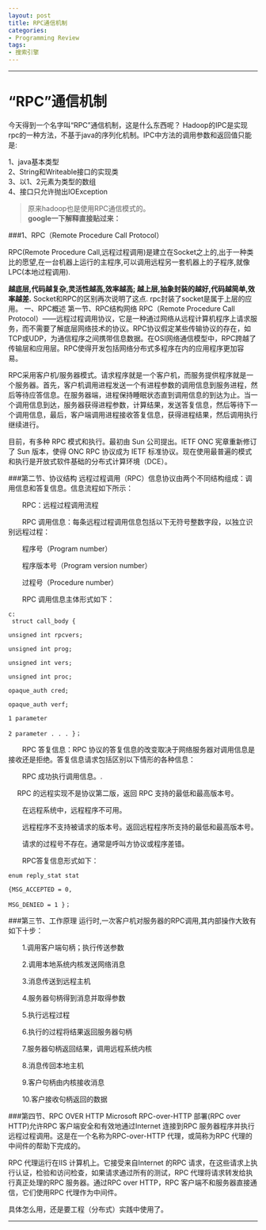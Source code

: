 ```yaml
---
layout: post
title: RPC通信机制
categories:
- Programming Review
tags:
- 搜索引擎
---
```

---------


“RPC”通信机制
=====================


今天得到一个名字叫“RPC”通信机制，这是什么东西呢？
Hadoop的IPC是实现rpc的一种方法，不基于java的序列化机制。IPC中方法的调用参数和返回值只能是:

1、java基本类型  
2、String和Writeable接口的实现类  
3、以1、2元素为类型的数组  
4、接口只允许抛出IOException  
>原来hadoop也是使用RPC通信模式的。  
**google一下解释直接贴过来：**

###1、RPC（Remote Procedure Call Protocol）

RPC(Remote Procedure Call,远程过程调用)是建立在Socket之上的,出于一种类比的愿望,在一台机器上运行的主程序,可以调用远程另一套机器上的子程序,就像LPC(本地过程调用).

**越底层,代码越复杂,灵活性越高,效率越高; 越上层,抽象封装的越好,代码越简单,效率越差.** Socket和RPC的区别再次说明了这点.
rpc封装了socket是属于上层的应用。
一、RPC概述
第一节、RPC结构网络
RPC（Remote Procedure Call Protocol）——远程过程调用协议，它是一种通过网络从远程计算机程序上请求服务，而不需要了解底层网络技术的协议。RPC协议假定某些传输协议的存在，如TCP或UDP，为通信程序之间携带信息数据。在OSI网络通信模型中，RPC跨越了传输层和应用层。RPC使得开发包括网络分布式多程序在内的应用程序更加容易。

RPC采用客户机/服务器模式。请求程序就是一个客户机，而服务提供程序就是一个服务器。首先，客户机调用进程发送一个有进程参数的调用信息到服务进程，然后等待应答信息。在服务器端，进程保持睡眠状态直到调用信息的到达为止。当一个调用信息到达，服务器获得进程参数，计算结果，发送答复信息，然后等待下一个调用信息，最后，客户端调用进程接收答复信息，获得进程结果，然后调用执行继续进行。

   目前，有多种 RPC 模式和执行。最初由 Sun 公司提出。IETF ONC 宪章重新修订了 Sun 版本，使得 ONC RPC 协议成为 IETF 标准协议。现在使用最普遍的模式和执行是开放式软件基础的分布式计算环境（DCE）。

###第二节、协议结构
远程过程调用（RPC）信息协议由两个不同结构组成：调用信息和答复信息。信息流程如下所示：

　　RPC：远程过程调用流程

　　RPC 调用信息：每条远程过程调用信息包括以下无符号整数字段，以独立识别远程过程：

　　程序号（Program number）

　　程序版本号（Program version number）

　　过程号（Procedure number）

　　RPC 调用信息主体形式如下：

    c:
     struct call_body {

    unsigned int rpcvers;

    unsigned int prog;

    unsigned int vers;

    unsigned int proc;

    opaque_auth cred;

    opaque_auth verf;

    1 parameter

    2 parameter . . . }；

　　RPC 答复信息：RPC 协议的答复信息的改变取决于网络服务器对调用信息是接收还是拒绝。答复信息请求包括区别以下情形的各种信息：

　　RPC 成功执行调用信息。.

　 RPC 的远程实现不是协议第二版，返回 RPC 支持的最低和最高版本号。

　　在远程系统中，远程程序不可用。

　　远程程序不支持被请求的版本号。返回远程程序所支持的最低和最高版本号。

　　请求的过程号不存在。通常是呼叫方协议或程序差错。

　　RPC答复信息形式如下：

    enum reply_stat stat

    {MSG_ACCEPTED = 0,

    MSG_DENIED = 1 }；

###第三节、工作原理
运行时,一次客户机对服务器的RPC调用,其内部操作大致有如下十步：

　　1.调用客户端句柄；执行传送参数

　　2.调用本地系统内核发送网络消息

　　3.消息传送到远程主机

　　4.服务器句柄得到消息并取得参数

　　5.执行远程过程

　　6.执行的过程将结果返回服务器句柄

　　7.服务器句柄返回结果，调用远程系统内核

　　8.消息传回本地主机

　　9.客户句柄由内核接收消息

　　10.客户接收句柄返回的数据

###第四节、RPC OVER HTTP
Microsoft RPC-over-HTTP 部署(RPC over HTTP)允许RPC 客户端安全和有效地通过Internet 连接到RPC 服务器程序并执行远程过程调用。这是在一个名称为RPC-over-HTTP 代理，或简称为RPC 代理的中间件的帮助下完成的。

RPC 代理运行在IIS 计算机上。它接受来自Internet 的RPC 请求，在这些请求上执行认证，检验和访问检查，如果请求通过所有的测试，RPC 代理将请求转发给执行真正处理的RPC 服务器。通过RPC over HTTP，RPC 客户端不和服务器直接通信，它们使用RPC 代理作为中间件。

具体怎么用，还是要工程（分布式）实践中使用了。



----------

